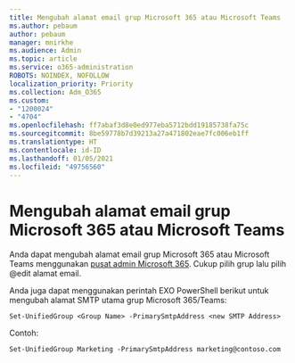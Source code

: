 ```yaml
---
title: Mengubah alamat email grup Microsoft 365 atau Microsoft Teams
ms.author: pebaum
author: pebaum
manager: mnirkhe
ms.audience: Admin
ms.topic: article
ms.service: o365-administration
ROBOTS: NOINDEX, NOFOLLOW
localization_priority: Priority
ms.collection: Adm_O365
ms.custom:
- "1200024"
- "4704"
ms.openlocfilehash: ff7abaf3d8e0ed977eba5712bdd19185738fa75c
ms.sourcegitcommit: 8be59778b7d39213a27a471802eae7fc006eb1ff
ms.translationtype: HT
ms.contentlocale: id-ID
ms.lasthandoff: 01/05/2021
ms.locfileid: "49756560"
---
```

# <a name="change-email-address-of-a-microsoft-365-group-or-microsoft-teams"></a>Mengubah alamat email grup Microsoft 365 atau Microsoft Teams

Anda dapat mengubah alamat email grup Microsoft 365 atau Microsoft Teams menggunakan [pusat admin Microsoft 365](https://admin.microsoft.com/). Cukup pilih grup lalu pilih @edit alamat email.

Anda juga dapat menggunakan perintah EXO PowerShell berikut untuk mengubah alamat SMTP utama grup Microsoft 365/Teams:

`Set-UnifiedGroup <Group Name> -PrimarySmtpAddress <new SMTP Address>`

Contoh:

`Set-UnifiedGroup Marketing -PrimarySmtpAddress marketing@contoso.com`
